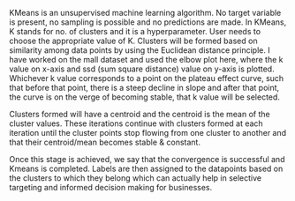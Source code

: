 KMeans is an unsupervised machine learning algorithm. No target variable is present, no sampling is possible and no predictions are made. In KMeans, K stands for no. of clusters and it is a hyperparameter. User needs to choose the appropriate value of K. Clusters will be formed based on similarity among data points by using the Euclidean distance principle. I have worked on the mall dataset and used the elbow plot here, where the k value on x-axis and ssd (sum square distance) value on y-axis is plotted. Whichever k value corresponds to a point on the plateau effect curve, such that before that point, there is a steep decline in slope and after that point, the curve is on the verge of becoming stable, that k value will be selected. 

Clusters formed will have a centroid and the centroid is the mean of the cluster values. These iterations continue with clusters formed at each iteration until the cluster points stop flowing from one cluster to another and that their centroid/mean becomes stable & constant. 

Once this stage is achieved, we say that the convergence is successful and Kmeans is completed. Labels are then assigned to the datapoints based on the clusters to which they belong which can actually help in selective targeting and informed decision making for businesses. 

